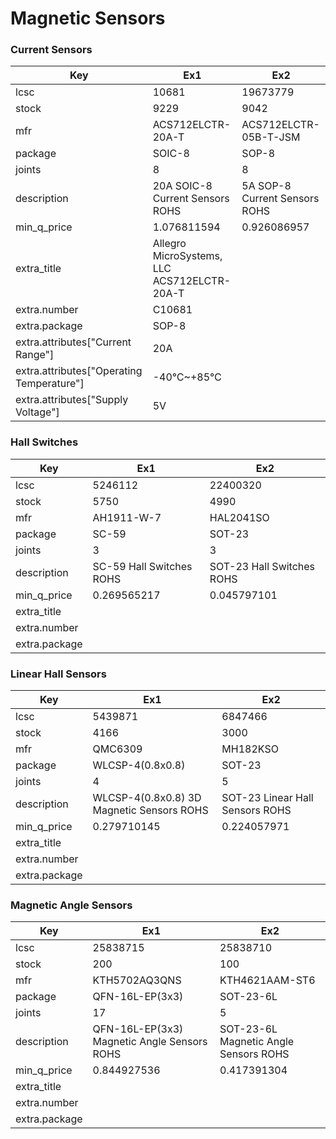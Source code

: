 # Magnetic Sensors

### Current Sensors

| Key | Ex1 | Ex2 |
| --- | --- | --- |
| lcsc | 10681 | 19673779 |
| stock | 9229 | 9042 |
| mfr | ACS712ELCTR-20A-T | ACS712ELCTR-05B-T-JSM |
| package | SOIC-8 | SOP-8 |
| joints | 8 | 8 |
| description | 20A SOIC-8 Current Sensors ROHS | 5A SOP-8  Current Sensors ROHS |
| min_q_price | 1.076811594 | 0.926086957 |
| extra_title | Allegro MicroSystems, LLC ACS712ELCTR-20A-T |  |
| extra.number | C10681 |  |
| extra.package | SOP-8 |  |
| extra.attributes["Current Range"] | 20A |  |
| extra.attributes["Operating Temperature"] | -40℃~+85℃ |  |
| extra.attributes["Supply Voltage"] | 5V |  |

### Hall Switches

| Key | Ex1 | Ex2 |
| --- | --- | --- |
| lcsc | 5246112 | 22400320 |
| stock | 5750 | 4990 |
| mfr | AH1911-W-7 | HAL2041SO |
| package | SC-59 | SOT-23 |
| joints | 3 | 3 |
| description | SC-59 Hall Switches ROHS | SOT-23 Hall Switches ROHS |
| min_q_price | 0.269565217 | 0.045797101 |
| extra_title |  |  |
| extra.number |  |  |
| extra.package |  |  |

### Linear Hall Sensors

| Key | Ex1 | Ex2 |
| --- | --- | --- |
| lcsc | 5439871 | 6847466 |
| stock | 4166 | 3000 |
| mfr | QMC6309 | MH182KSO |
| package | WLCSP-4(0.8x0.8) | SOT-23 |
| joints | 4 | 5 |
| description | WLCSP-4(0.8x0.8)  3D Magnetic Sensors ROHS | SOT-23 Linear Hall Sensors ROHS |
| min_q_price | 0.279710145 | 0.224057971 |
| extra_title |  |  |
| extra.number |  |  |
| extra.package |  |  |

### Magnetic Angle Sensors

| Key | Ex1 | Ex2 |
| --- | --- | --- |
| lcsc | 25838715 | 25838710 |
| stock | 200 | 100 |
| mfr | KTH5702AQ3QNS | KTH4621AAM-ST6 |
| package | QFN-16L-EP(3x3) | SOT-23-6L |
| joints | 17 | 5 |
| description | QFN-16L-EP(3x3) Magnetic Angle Sensors ROHS | SOT-23-6L Magnetic Angle Sensors ROHS |
| min_q_price | 0.844927536 | 0.417391304 |
| extra_title |  |  |
| extra.number |  |  |
| extra.package |  |  |


